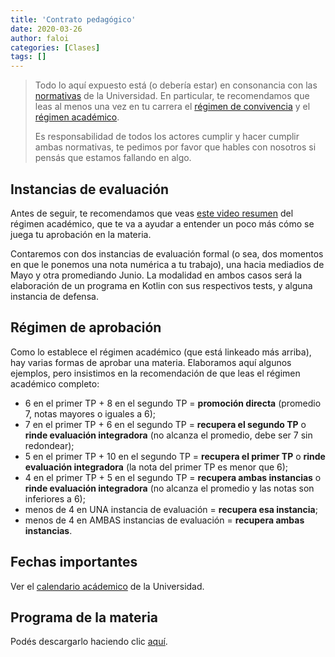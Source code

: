 ```yaml
---
title: 'Contrato pedagógico'
date: 2020-03-26
author: faloi
categories: [Clases]
tags: []
---
```


> Todo lo aquí expuesto está (o debería estar) en consonancia con las [normativas](http://www.unahur.edu.ar/es/normativas) de la Universidad. En particular, te recomendamos que leas al menos una vez en tu carrera el [régimen de convivencia](http://www.unahur.edu.ar/sites/default/files/contenidos/pdf/normativa/RCS%20Nro.%20093%2012-12-2018%20R%C3%A9gimen%20de%20Convivencia.pdf) y el [régimen académico](http://www.unahur.edu.ar/sites/default/files/contenidos/pdf/normativa/RCS%20Nro.%20092%2012-12-2018%20Mod.%20R%C3%A9gimen%20Acad%C3%A9mico.pdf).
>
> Es responsabilidad de todos los actores cumplir y hacer cumplir ambas normativas, te pedimos por favor que hables con nosotros si pensás que estamos fallando en algo.

## Instancias de evaluación

Antes de seguir, te recomendamos que veas [este video resumen](https://www.youtube.com/watch?v=RYOGQ3d0Oqg) del régimen académico, que te va a ayudar a entender un poco más cómo se juega tu aprobación en la materia.

Contaremos con dos instancias de evaluación formal (o sea, dos momentos en que le ponemos una nota numérica a tu trabajo), una hacia mediadios de Mayo y otra promediando Junio. La modalidad en ambos casos será la elaboración de un programa en Kotlin con sus respectivos tests, y alguna instancia de defensa.

## Régimen de aprobación

Como lo establece el régimen académico (que está linkeado más arriba), hay varias formas de aprobar una materia. Elaboramos aquí algunos ejemplos, pero insistimos en la recomendación de que leas el régimen académico completo:

* 6 en el primer TP + 8 en el segundo TP = **promoción directa** (promedio 7, notas mayores o iguales a 6);
* 7 en el primer TP + 6 en el segundo TP = **recupera el segundo TP** o **rinde evaluación integradora** (no alcanza el promedio, debe ser 7 sin redondear);
* 5 en el primer TP + 10 en el segundo TP = **recupera el primer TP** o **rinde evaluación integradora** (la nota del primer TP es menor que 6);
* 4 en el primer TP + 5 en el segundo TP = **recupera ambas instancias** o **rinde evaluación integradora** (no alcanza el promedio y las notas son inferiores a 6);
* menos de 4 en UNA instancia de evaluación = **recupera esa instancia**;
* menos de 4 en AMBAS instancias de evaluación = **recupera ambas instancias**.

## Fechas importantes

Ver el [calendario acádemico](http://www.unahur.edu.ar/es/calendario-academico) de la Universidad.

## Programa de la materia

Podés descargarlo haciendo clic [aquí](/assets/pdf/programa-obj2.pdf).
